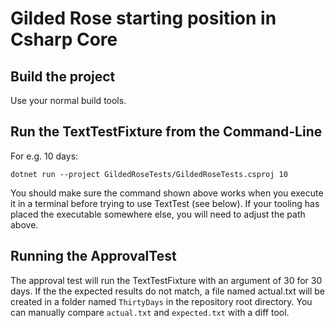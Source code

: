 # Gilded Rose starting position in Csharp Core

## Build the project

Use your normal build tools. 

## Run the TextTestFixture from the Command-Line

For e.g. 10 days:

```
dotnet run --project GildedRoseTests/GildedRoseTests.csproj 10
```

You should make sure the command shown above works when you execute it in a terminal before trying to use TextTest (see below). If your tooling has placed the executable somewhere else, you will need to adjust the path above.


## Running the ApprovalTest

The approval test will run the TextTestFixture with an argument of 30 for 30 days. If the the expected results do not match, a file named actual.txt will be created in a folder named `ThirtyDays` in the repository root directory. You can manually compare `actual.txt` and `expected.txt` with a diff tool.